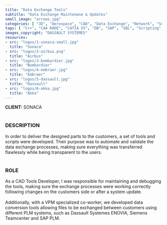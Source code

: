 ```yaml
---
title: "Data Exchange Tools"
subtitle: "Data Exchange Maintenane & Updates"
small_image: "arrows.jpg"
categories: [ "3D", "Aerospace", "CAD", "Data Exchange", "Network", "Supply Chain", "Support" ]
tags: [ "C++", "CAA RADE", "CATIA V5", "DB", "SAP", "SQL", "Scripting", "VPM" ]
images_copyright: "DASSAULT SYSTEMES"
resources:
- src: "logos/1-sonaca-small.jpg"
  title: "Sonaca"
- src: "logos/2-airbus.png"
  title: "Airbus"
- src: "logos/3-bombardier.jpg"
  title: "Bombardier"
- src: "logos/4-embraer.jpg"
  title: "Embraer"
- src: "logos/5-dassault.jpg"
  title: "Dassault"
- src: "logos/6-akka.jpg"
  title: "Akka"
---
```


<b>CLIENT:</b> SONACA<br>
<br>

<h3>DESCRIPTION</h3>
In order to deliver the designed parts to the customers, a set of tools and scripts were developed. Their purpose was to automate and validate the data exchange processes, making sure everything was transferred flawlessly while being transparent to the users.<br>
<br>

<h3>ROLE</h3>
As a CAD Tools Developer, I was responsible for maintaining and debugging the tools, making sure the exchange processes were working correctly following changes on the customers side or after a system update.<br>
<br>
Additionally, with a VPM specialized co-worker, we developed data conversion tools allowing files to be exchanged between customers using different PLM systems, such as Dassault Systemes ENOVIA, Siemens Teamcenter and SAP PLM.<br>
